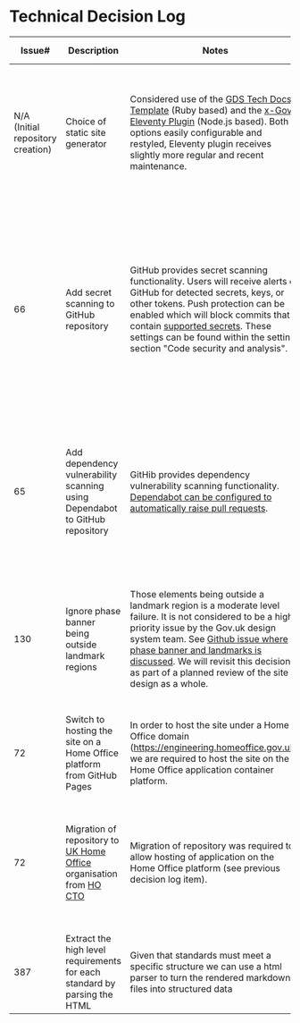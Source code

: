 # Technical Decision Log

| Issue#                            | Description                                                                                                                         | Notes                                                                                                                                                                                                                                                                                                                                                                                                                | Decision                                                                                                                                                                                                                                                                          | Decision Date | Further Information |
|-----------------------------------|-------------------------------------------------------------------------------------------------------------------------------------|----------------------------------------------------------------------------------------------------------------------------------------------------------------------------------------------------------------------------------------------------------------------------------------------------------------------------------------------------------------------------------------------------------------------|-----------------------------------------------------------------------------------------------------------------------------------------------------------------------------------------------------------------------------------------------------------------------------------|---------------|---------------------|
| N/A (Initial repository creation) | Choice of static site generator                                                                                                     | Considered use of the [GDS Tech Docs Template](https://github.com/alphagov/tech-docs-template) (Ruby based) and the [x-Gov Eleventy Plugin](https://github.com/x-govuk/govuk-eleventy-plugin) (Node.js based). Both options easily configurable and restyled, Eleventy plugin receives slightly more regular and recent maintenance.                                                                                 | Use the x-Gov Eleventy Plugin for creation of this site, due to better inhouse familiarity with Node.js and better record of plugin maintenance.                                                                                                                                  | 2022-05-17    | None                |
| 66                                | Add secret scanning to GitHub repository                                                                                            | GitHub provides secret scanning functionality. Users will receive alerts on GitHub for detected secrets, keys, or other tokens. Push protection can be enabled which will block commits that contain [supported secrets](https://docs.github.com/en/code-security/secret-scanning/secret-scanning-patterns#supported-secrets). These settings can be found within the settings section "Code security and analysis". | Enable "Secret scanning" with "Push protection" within repository settings. Organisation administrators, repository administrators and teams with the security manager role will receive alerts when scan detects a secret.                                                       | 2023-06-01    | None                |
| 65                                | Add dependency vulnerability scanning using Dependabot to GitHub repository                                                         | GitHib provides dependency vulnerability scanning functionality. [Dependabot can be configured to automatically raise pull requests](https://docs.github.com/en/enterprise-cloud@latest/code-security/dependabot/dependabot-version-updates/configuring-dependabot-version-updates).                                                                                                                                 | Dependabot configured to scan npm dependencies daily and github-actions dependencies weekly. These differ due to anticipated update cadence.                                                                                                                                      | 2023-06-02    | None                |
| 130                               | Ignore phase banner being outside landmark regions                                                                                  | Those elements being outside a landmark region is a moderate level failure. It is not considered to be a high priority issue by the Gov.uk design system team. See [Github issue where phase banner and landmarks is discussed](https://github.com/alphagov/govuk-frontend/issues/1604). We will revisit this decision as part of a planned review of the site design as a whole.                                    | Axe-core has been configured to ignore elements with a `data-axe-exclude` attribute. This has been added to the phase banner and breadcrumbs.                                                                                                                                     | 2023-06-16    | None                |
| 72                                | Switch to hosting the site on a Home Office platform from GitHub Pages                                                              | In order to host the site under a Home Office domain (https://engineering.homeoffice.gov.uk), we are required to host the site on the Home Office application container platform.                                                                                                                                                                                                                                    | Deployment actions updated to deploy to Home Office platform.                                                                                                                                                                                                                     | 2023-06-13    | None                |  
| 72                                | Migration of repository to [UK Home Office](https://github.com/UKHomeOffice) organisation from [HO CTO](https://github.com/HO-CTO/) | Migration of repository was required to allow hosting of application on the Home Office platform (see previous decision log item).                                                                                                                                                                                                                                                                                   | Migration of repository to  [UK Home Office](https://github.com/UKHomeOffice/engineering-guidance-and-standards). The [previous repository location](https://github.com/HO-CTO/engineering-guidance-and-standards) has been updated to provide a redirection to the new location. | 2023-06-13    | None                | 
 | 387                               | Extract the high level requirements for each standard by parsing the HTML                                                           | Given that standards must meet a specific structure we can use a html parser to turn the rendered markdown files into structured data                                                                                                                                                                                                                                                                                | Use [parse5](https://parse5.js.org/) to extract structured data from standards documents                                                                                                                                                                                          | 2024-03-01    | None                |

